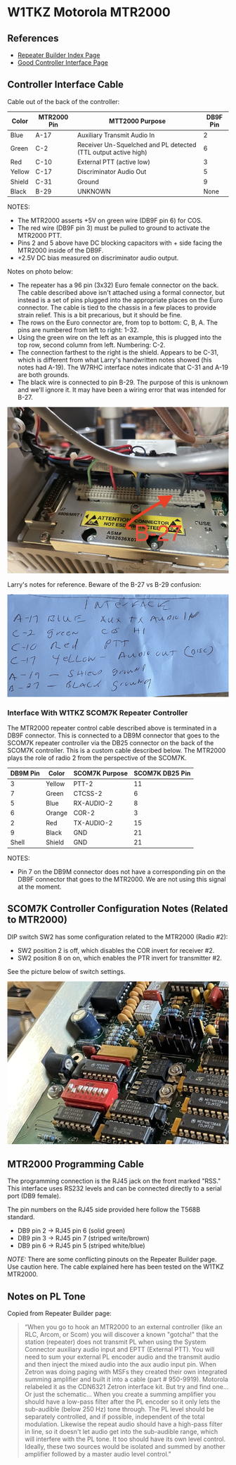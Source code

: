 W1TKZ Motorola MTR2000
======================

## References

* [Repeater Builder Index Page](https://www.repeater-builder.com/motorola/mtr2k/mtr-index.html)
* [Good Controller Interface Page](https://www.repeater-builder.com/motorola/mtr2k/mtr-interfacing/mtr2000-interfacing.html)

## Controller Interface Cable

Cable out of the back of the controller:

| Color  | MTR2000 Pin | MTT2000 Purpose             | DB9F Pin |
|--------|-------------|-----------------------------|----------|
| Blue   | A-17        | Auxiliary Transmit Audio In |    2     |
| Green  | C-2         | Receiver Un-Squelched and PL detected (TTL output active high) | 6  | 
| Red    | C-10        | External PTT (active low)   |    3     |
| Yellow | C-17        | Discriminator Audio Out     |    5     |
| Shield | C-31        | Ground                      |    9     |
| Black  | B-29        | UNKNOWN                     |  None    |

NOTES:
* The MTR2000 asserts +5V on green wire (DB9F pin 6) for COS.
* The red wire (DB9F pin 3) must be pulled to ground to activate the MTR2000 PTT.
* Pins 2 and 5 above have DC blocking capacitors with + side facing the MTR2000
inside of the DB9F.
* +2.5V DC bias measured on discriminator audio output.

Notes on photo below:
* The repeater has a 96 pin (3x32) Euro female connector on the back. The cable described above isn't attached using a formal connector, but instead is a set of pins plugged into the appropriate places on the Euro connector. The cable is tied to the chassis in a few places to provide strain relief.  This is a bit precarious, but it should be fine.   
* The rows on the Euro connector are, from top to bottom: C, B, A. The pins are numbered from left to right: 1-32.
* Using the green wire on the left as an example, this is plugged into the top row, second column from left. Numbering: C-2.
* The connection farthest to the right is the shield.  Appears to be C-31, which is different from what Larry's handwritten notes showed (his notes had A-19). The W7RHC interface notes
indicate that C-31 and A-19 are both grounds.
* The black wire is connected to pin B-29. The purpose of this is unknown and we'll ignore it. It may have been a wiring error that was intended for B-27.

![System Picture](docs/IMG_1867.jpg)

Larry's notes for reference. Beware of the B-27 vs B-29 confusion:

![System Picture](docs/IMG_1860.jpg)

### Interface With W1TKZ SCOM7K Repeater Controller

The MTR2000 repeater control cable described above is terminated in a DB9F connector.
This is connected to a DB9M connector that goes to the SCOM7K repeater controller
via the DB25 connector on the back of the SCOM7K controller. This is a custom cable described
below.  The MTR2000 plays the role of radio 2 from the perspective of the 
SCOM7K.

| DB9M Pin | Color  | SCOM7K Purpose | SCOM7K DB25 Pin |
|----------|--------|----------------|-----------------|
| 3        | Yellow | PTT-2          | 11              |
| 7        | Green  | CTCSS-2        | 6               | 
| 5        | Blue   | RX-AUDIO-2     | 8               |
| 6        | Orange | COR-2          | 3               | 
| 2        | Red    | TX-AUDIO-2     | 15              | 
| 9        | Black  | GND            | 21              |
| Shell    | Shield | GND            | 21              |

NOTES:
* Pin 7 on the DB9M connector does not have a corresponding pin
on the DB9F connector that goes to the MTR2000. We are not using this signal
at the moment.

## SCOM7K Controller Configuration Notes (Related to MTR2000)

DIP switch SW2 has some configuration related to the MTR2000 (Radio #2):

* SW2 position 2 is off, which disables the COR invert for receiver #2. 
* SW2 position 8 on on, which enables the PTR invert for transmitter #2. 

See the picture below of switch settings.

![System Picture](docs/IMG_1891.jpg)

## MTR2000 Programming Cable

The programming connection is the RJ45 jack on the front marked "RSS." This interface uses RS232 levels and can be connected directly to a serial port (DB9 female).

The pin numbers on the RJ45 side provided here follow the T568B standard.

* DB9 pin 2 -> RJ45 pin 6 (solid green)
* DB9 pin 3 -> RJ45 pin 7 (striped write/brown)
* DB9 pin 6 -> RJ45 pin 5 (striped white/blue)

*NOTE:* There are some conflicting pinouts on the Repeater Builder page. Use caution here. The cable explained here has been tested on the W1TKZ MTR2000.

## Notes on PL Tone

Copied from Repeater Builder page: 

> “When you go to hook an MTR2000 to an external controller (like an RLC, Arcom, or Scom) you will discover a known "gotcha!" that the station (repeater) does not transmit PL when using the System Connector auxiliary audio input and EPTT (External PTT). You will need to sum your external PL encoder audio and the transmit audio and then inject the mixed audio into the aux audio input pin. When Zetron was doing paging with MSFs they created their own integrated summing amplifier and built it into a cable (part # 950-9919). Motorola relabeled it as the CDN6321 Zetron interface kit. But try and find one… Or just the schematic… When you create a summing amplifier you should have a low-pass filter after the PL encoder so it only lets the sub-audible (below 250 Hz) tone through. The PL level should be separately controlled, and if possible, independent of the total modulation. Likewise the repeat audio should have a high-pass filter in line, so it doesn't let audio get into the sub-audible range, which will interfere with the PL tone. It too should have its own level control. Ideally, these two sources would be isolated and summed by another amplifier followed by a master audio level control.”
